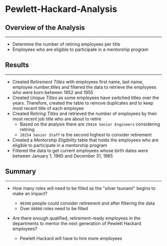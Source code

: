 # Pewlett-Hackard-Analysis

## Overview of the Analysis
---
- Determine the number of retiring employees per title 
- Employees who are eligible to participate in a mentorship program

## Results
---
- Created *Retirement Titles* with employees first name, last name, employee number,titles and filtered the data to retrieve the employees who were born between 1952 and 1955
- Created *Unique Titles* as some employees have switched titles over the years. Therefore, created the table to remove duplicates and to keep most recent title of each employee
- Created *Retiring Titles* and retrieved the number of employees by their most recent job title who are about to retire 
    - Based on the analysis there are `29414 Senior Engineers` considering retiring
    - `28254 Senior Staff` is the second highest to consider retirement
- Created a *Mentorship Eligibility* table that holds the employees who are eligible to participate in a mentorship program
- Filtered the data to get current employees whose birth dates were between January 1, 1965 and December 31, 1965

## Summary
---
- How many roles will need to be filled as the "silver tsunami" begins to make an impact?
    - `90398` people could consider retirement and after filtering the data
    - Over `88000` roles need to be filled 

- Are there enough qualified, retirement-ready employees in the departments to mentor the next generation of Pewlett Hackard employees?
    - Pewlett Hackard will have to hire more employees 
